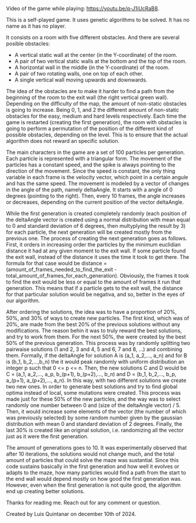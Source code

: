Video of the game while playing: https://youtu.be/q-J1iUcRaB8.

This is a self-played game. It uses genetic algorithms to be solved. It has no name as it has no player.

It consists on a room with five different obstacles. And there are several posible obstacles:
-  A vertical static wall at the center (in the Y-coordinate) of the room.
-  A pair of two vertical static walls at the bottom and the top of the room.
-  A horizontal wall in the middle (in the Y-coordinate) of the room.
-  A pair of two rotating walls, one on top of each other.
-  A single vertical wall moving upwards and downwards.

The idea of the obstacles are to make it harder to find a path from the beginning of the room to the exit wall (the right vertical green wall). Depending on the difficulty of the map, the amount of non-static obstacles is going to increase. Being 0, 1, and 2 the different amount of non-static obstacles for the easy, medium and hard levels respectively. Each time the game is restarted (creating the first generation), the room with obstacles is going to perform a permutation of the position of the different kind of possible obstacles, depending on the level. This is to ensure that the actual algorithm does not reward an specific solution. 

The main characters in the game are a set of 100 particles per generation. Each particle is represented with a triangular form. The movement of the particles has a constant speed, and the spike is always pointing to the direction of the movement. Since the speed is constant, the only thing variable in each frame is the velocity vector, which point in a certain angule and has the same speed. The movement is modeled by a vector of changes in the angle of the path, namely deltaAngle. It starts with a angle of 0 degrees (pointing to the right). Then, every 10 frames, the angle increases or decreases, depending on the current position of the vector deltaAngle. 

While the first generation is created completely randomly (each position of the deltaAngle vector is created using a normal distribution with mean equal to 0 and standard deviation of 6 degrees, then multyplying the result by 3) for each particle, the next generation will be created mostly from the previous one. The process of creating the next generation goes as follows. First, it orders in increasing order the particles by the minimum euclidian distance it had at any given moment to the exit wall. If some particle found the exit wall, instead of the distance it uses the time it took to get there. The formula for that case would be distance = (amount_of_frames_needed_to_find_the_exit - total_amount_of_frames_for_each_generation). Obviously, the frames it took to find the exit would be less or equal to the amount of frames it run that generation. This means that if a particle gets to the exit wall, the distance for that particular solution would be negativa, and so, better in the eyes of our algorithm. 

After ordering the solutions, the idea was to have a proportion of 20%, 50%, and 30% of ways to create new particles. The first kind, which was of 20%, are made from the best 20% of the previous solutions without any modifications. The reason behin it was to truly reward the best solutions, and try to work from them. For the next 50%, the were created by the best 50% of the previous generation. This process was by randomly splitting two pairwaise solutions (1 and 2, 3 and 4, 5 and 6, 7 and 8, ...) and combining them. Formally, if the deltaAngle for solution A is (a_1, a_2,..., a_n) and for B is (b_1, b_2,...,b_n) the it would peak randomly with uniform distribution an integer p such that 0 <= p <= n. Then, the new solutions C and D would be C = (a_1, a_2,..., a_p, b_(p+1), b_(p+2),..., b_n) and D = (b_1, b_2,..., b_p, a_(p+1), a_(p+2),..., a_n). In this way, with two different solutions we create two new ones. In order to generate best solutions and try to find global optima instead of local, some mutations were created. This process was made just for these 50% of the new particles, and the way was to select randomly one number between 0 and (size of the deltaAngle vector) / 5. Then, it would increase some elements of the vector (the number of which was previously selected) by some random number given by the gaussian distribution with mean 0 and standard deviation of 2 degrees. Finally, the last 30% is created like an original solution, i.e. randomizing all the vector just as it were the first generation. 

The amount of generations goes to 10. It was experimentally observed that after 10 iterations, the solutions would not change much, and the total amount of particles that could solve the maze was sustantial. Since this code sustains basically in the first generation and how well it evolves or adapts to the maze, how many particles would find a path from the start to the end wall would depend mostly on how good the first generation was. However, even when the first generation is not quite good, the algorithm end up creating better solutions. 

Thanks for reading me. Reach out for any comment or question. 

Created by Luis Quintanar on december 10th of 2024. 
